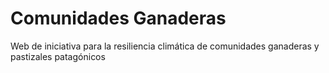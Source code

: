 # Comunidades Ganaderas
Web de iniciativa para la resiliencia climática de comunidades ganaderas y pastizales patagónicos
